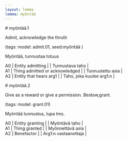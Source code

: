 ```yaml
---
layout: lemma
lemma: myöntää
---
```


<div class="sense">
# <span class="sensename">myöntää.1</span>

<span class="description">Admit, acknowledge the thruth</span>

(tags: model: admit.01, seed:myöntää )

<span class="description">Myöntää, tunnustaa totuus</span>

A0 | Entity admitting |   | Tunnustava taho |  
A1 | Thing admitted or acknowledged |   | Tunnustettu asia |  
A2 | Entity that hears arg1 |   | Taho, joka kuulee arg1:n |  

</div>

<div class="sense">
# <span class="sensename">myöntää.2</span>

<span class="description">Give as a reward or give a permission. Bestow,grant.</span>

(tags: model: grant.01)

<span class="description">Myöntää tunnustus, lupa tms.</span>



A0 | Entity granting |   | Myöntävä taho |  
A1 | Thing granted |   | Myönnettävä asia |  
A2 | Benefactor |   | Arg1:n vastaanottaja |  

</div>

